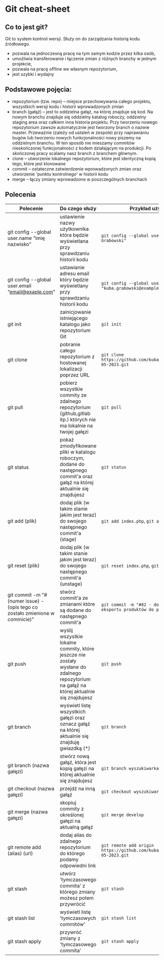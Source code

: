 # Git cheat-sheet

## Co to jest git?
Git to system kontroli wersji. Służy on do zarządzania historią kodu źródłowego.
- pozwala na jednoczesną pracę na tym samym kodzie przez kilka osób,
- umożliwia transferowanie i łączenie zmian z różnych branchy w jednym projekcie,
- pozwala na pracę offline we własnym repozytorium,
- jest szybki i wydajny

## Podstawowe pojęcia:
- repozytorium (tzw. repo) – miejsce przechowywania całego projektu, wszystkich wersji kodu i historii wprowadzonych zmian
- branch (gałąź) – jest to oddzielna gałąź, na której znajduje się kod. Na nowym branchu znajduje się oddzielny katalog roboczy, oddzielny staging area oraz całkiem inna historia projektu. Przy tworzeniu nowego repozytorium zawsze automatycznie jest tworzony branch o nazwie master. Przeważnie (zależy od ustaleń w zespole) przy naprawianiu bugów lub tworzeniu nowych funkcjonalności nowy piszemy na oddzielnym branchu. W ten sposób nie mieszamy commitów nieskończonej funkcjonalności z kodem działającym na produkcji. Po skończonej pracy scalamy nasz branch z branchem głównym.
- clone – utworzenie lokalnego repozytorium, które jest identyczną kopią tego, które jest klonowane
- commit – ostateczne zatwierdzenie wprowadzonych zmian oraz utworzenie 'punktu kontrolnego' w historii kodu
- merge – łączy zmiany wprowadzone w poszczególnych branchach

## Polecenia
| Polecenie                                                                    | Do czego służy                                                                                                                           | Przykład użycia                                                            |
|------------------------------------------------------------------------------|------------------------------------------------------------------------------------------------------------------------------------------|----------------------------------------------------------------------------|
| git config --global user.name “imię nazwisko”                                | ustawienie nazwy użytkownika która będzie wyświetlana przy sprawdzaniu historii kodu                                                     | `git config --global user.name "Kuba Grabowski"`                           |
| git config --global user.email “email@exaple.com”                            | ustawianie adresu email który będzie wyświetlany przy sprawdzaniu historii kodu                                                          | `git config --global user.email "kuba.grabowski@example.com"`              |
| git init                                                                     | zainicjowanie istniejącego katalogu jako repozytorium Git                                                                                | `git init`                                                                 |
| git clone                                                                    | pobranie całego repozytorium z hostowanej lokalizacji poprzez URL                                                                        | `git clone https://github.com/kubaty007/praktyki-05-2023.git`              |
| git pull                                                                     | pobierz wszystkie commity ze zdalnego repozytorium (github,gitlab itp.) których nie ma lokalnie na twojej gałęzi                         | `git pull`                                                                 |
| git status                                                                   | pokaż zmodyfikowane pliki w katalogu roboczym, dodane do następnego commit'a oraz gałąź na której aktualnie się znajdujesz               | `git status`                                                               |
| git add (plik)                                                               | dodaj plik (w takim stanie jakim jest teraz) do swojego następnego commit'a (stage)                                                      | `git add index.php`, `git add .`                                           |
| git reset (plik)                                                             | dodaj plik (w takim stanie jakim jest teraz) do swojego następnego commit'a (unstage)                                                    | `git reset index.php`, `git reset .`                                       |
| git commit -m "#(numer issue) - (opis tego co zostało zmienione w commicie)" | stwórz commit'a ze zmianami które są dodane do następnego commit'a                                                                       | `git commit -m "#82 - dodanie opcji eksportu produktów do pliku csv"`      |
| git push                                                                     | wyślij wszystkie lokalne commity, które jeszcze nie zostały wysłane do zdalnego repozytorium na gałąź na której aktualnie się znajdujesz | `git push`                                                                 |
| git branch                                                                   | wyświetl listę wszystkich gałęzi oraz oznacz gałąź na której aktualnie się znajduję gwiazdką (*)                                         | `git branch`                                                               |
| git branch (nazwa gałęzi)                                                    | stwórz nową gałąź, która jest kopią gałęzi na której aktualnie się znajdujesz                                                            | `git branch wyszukiwarka_produktów`                                        |
| git checkout (nazwa gałęzi)                                                  | przejdź na inną gałąź                                                                                                                    | `git checkout wyszukiwarka_produktów`                                      |
| git merge (nazwa gałęzi)                                                     | skopiuj commity z określonej gałęzi na aktualną gałąź                                                                                    | `git merge develop`                                                        |
| git remote add (alias) (url)                                                 | dodaj alias do zdalnego repozytorium do którego podamy odpowiedni link                                                                   | `git remote add origin https://github.com/kubaty007/praktyki-05-2023.git`  |
| git stash                                                                    | utwórz 'tymczasowego commita' z którego zmiany możesz potem przywrócić                                                                   | `git stash`                                                                |
| git stash list                                                               | wyświetl listę 'tymczasowych commitów'                                                                                                   | `git stash list`                                                           |
| git stash apply                                                              | przywróć zmiany z 'tymczasowego commita'                                                                                                 | `git stash apply`                                                          |
